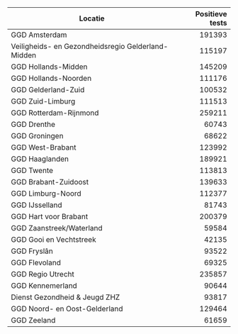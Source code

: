 | Locatie | Positieve tests |
|---------|----------------:|
| GGD Amsterdam                            | 191393 |
| Veiligheids- en Gezondheidsregio Gelderland-Midden | 115197 |
| GGD Hollands-Midden                      | 145209 |
| GGD Hollands-Noorden                     | 111176 |
| GGD Gelderland-Zuid                      | 100532 |
| GGD Zuid-Limburg                         | 111513 |
| GGD Rotterdam-Rijnmond                   | 259211 |
| GGD Drenthe                              | 60743 |
| GGD Groningen                            | 68622 |
| GGD West-Brabant                         | 123992 |
| GGD Haaglanden                           | 189921 |
| GGD Twente                               | 113813 |
| GGD Brabant-Zuidoost                     | 139633 |
| GGD Limburg-Noord                        | 112377 |
| GGD IJsselland                           | 81743 |
| GGD Hart voor Brabant                    | 200379 |
| GGD Zaanstreek/Waterland                 | 59584 |
| GGD Gooi en Vechtstreek                  | 42135 |
| GGD Fryslân                              | 93522 |
| GGD Flevoland                            | 69325 |
| GGD Regio Utrecht                        | 235857 |
| GGD Kennemerland                         | 90644 |
| Dienst Gezondheid & Jeugd ZHZ            | 93817 |
| GGD Noord- en Oost-Gelderland            | 129464 |
| GGD Zeeland                              | 61659 |

